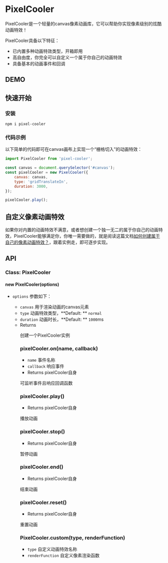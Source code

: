 # PixelCooler

PixelCooler是一个轻量的canvas像素动画库，它可以帮助你实现像素级别的炫酷动画特效！

PixelCooler具备以下特征：

* 已内置多种动画特效类型，开箱即用
* 高自由度，你完全可以自定义一个属于你自己的动画特效
* 具备基本的动画事件和回调

## DEMO

## 快速开始

### 安装

```
npm i pixel-cooler
```

### 代码示例

以下简单的代码即可在canvas画布上实现一个“栅格切入”的动画特效：

```javascript
import PixelCooler from 'pixel-cooler';

const canvas = document.querySelector('#canvas');
const pixelCooler = new PixelCooler({
	canvas: canvas,
	type: 'gridTranslateIn',
	duration: 3000,
});

pixelCooler.play();

```

## 自定义像素动画特效

如果你对内置的动画特效不满意，或者想创建一个独一无二的属于你自己的动画特效，PixelCooler能够满足你，你唯一需要做的，就是阅读这篇文档[如何创建属于自己的像素动画特效？](https://github.com/JS-Hao/pixel-cooler)，跟着实例走，即可逐步实现。

## API

### Class: PixelCooler

#### new PixelCooler(options)

* `options`  <object> 参数如下：
  * `canvas` <object> 用于渲染动画的canvas元素
  * `type` <string> 动画特效类型，**Default: ** `normal`
  * `duration` <number> 动画时长，**Default: ** `1000`ms
* Returns <PixelCooler>

创建一个PixelCooler实例


### pixelCooler.on(name, callback)

* `name` <string> 事件名称
* `callback` <function> 响应事件
* Returns <PixelCooler> pixelCooler自身

可监听事件且响应回调函数


### pixelCooler.play()

* Returns  <PixelCooler> pixelCooler自身

播放动画


### pixelCooler.stop()

* Returns  <PixelCooler> pixelCooler自身

暂停动画


### pixelCooler.end()

* Returns  <PixelCooler> pixelCooler自身

结束动画


### pixelCooler.reset()

* Returns  <PixelCooler> pixelCooler自身

重置动画


### PixelCooler.custom(type, renderFunction)

* `type` <string> 自定义动画特效名称
* `renderFunction` <Function> 自定义像素渲染函数

